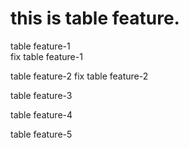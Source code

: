 # this is table feature.

table feature-1  
fix table feature-1

table feature-2 fix table feature-2

table feature-3

table feature-4

table feature-5